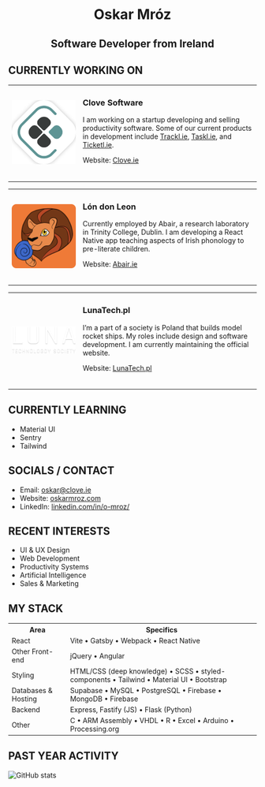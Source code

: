 <h1 align="center">Oskar Mróz</h1>
<h2 align="center">Software Developer from Ireland</h2>

<h2>CURRENTLY WORKING ON</h2>

<table border="0">
   <tr>
      <td width="130"><img src="clove_logo_halftp.png" width="140" /></td>
      <td>
         <h3>Clove Software</h3>
         <p> I am working on a startup developing and selling productivity software. Some of our current products in development include <a target="_blank" href="https://trackl.ie">Trackl.ie</a>, <a target="_blank" href="https://taskl.ie">Taskl.ie</a>, and <a target="_blank" href="https://ticketl.ie">Ticketl.ie</a>.</p>
         <p>Website: <a target="_blank" href="https://clove.ie">Clove.ie</a></p>
         <br/>
      </td>
   </tr>
</table>
<table border="0">
   <tr>
      <td width="130"><img src="ldl_logo.png" width="140" /></td>
      <td>
         <h3>Lón don Leon</h3>
         <p> Currently employed by Abair, a research laboratory in Trinity College, Dublin. I am developing a React Native app teaching aspects of Irish phonology to pre-literate children.</p>
         <p>Website: <a target="_blank" href="https://abair.ie">Abair.ie</a></p>
         <br/>
      </td>
   </tr>
</table>
<table border="0">
   <tr>
      <td width="130"><img src="luna_logo.png" width="140" /></td>
      <td>
         <h3>LunaTech.pl</h3>
         <p> I’m a part of a society is Poland that builds model rocket ships. My roles include design and software development. I am currently maintaining the official website.</p>
         <p>Website: <a target="_blank" href="https://lunatech.pl">LunaTech.pl</a></p>
         <br/>
      </td>
   </tr>
</table>

<h2>CURRENTLY LEARNING</h2>

<ul>
   <li>Material UI</li>
   <li>Sentry</li>
   <li>Tailwind</li>
</ul>

<h2>SOCIALS / CONTACT</h2>

<ul>
   <li>Email: <a target="_blank" href="mailto:oskar@clove.ie">oskar@clove.ie</a></li>
   <li>Website: <a target="_blank" href="https://oskarmroz.com">oskarmroz.com</a></li>
   <li>LinkedIn: <a target="_blank" href="https://linkedin.com/in/o-mroz/">linkedin.com/in/o-mroz/</a></li>
</ul>

<h2>RECENT INTERESTS</h2>

<ul>
   <li>UI & UX Design</li>
   <li>Web Development</li>
   <li>Productivity Systems</li>
   <li>Artificial Intelligence</li>
   <li>Sales & Marketing</li>
</ul>

<h2>MY STACK</h2>
   
<table border="0">
   <tr>
      <th>Area</th>
      <th>Specifics</th>
   </tr>
   <tr>
      <td>React</td>
      <td>Vite • Gatsby • Webpack • React Native</td>
   </tr>
   <tr>
      <td>Other Front-end</td>
      <td>jQuery • Angular</td>
   </tr>
   <tr>
      <td>Styling</td>
      <td>HTML/CSS (deep knowledge) • SCSS • styled-components • Tailwind • Material UI • Bootstrap</td>
   </tr>
   <tr>
      <td>Databases & Hosting</td>
      <td>Supabase • MySQL • PostgreSQL • Firebase • MongoDB • Firebase</td>
   </tr>
   <tr>
      <td>Backend</td>
      <td>Express, Fastify (JS) • Flask (Python)</td>
   </tr>
   <tr>
      <td>Other</td>
      <td>C • ARM Assembly • VHDL • R • Excel • Arduino • Processing.org</td>
   </tr>
</table>

<h2>PAST YEAR ACTIVITY</h2>

![GitHub stats](https://github-readme-stats.vercel.app/api?username=MoreeZ&show_icons=true&theme=dark&count_private=true)
